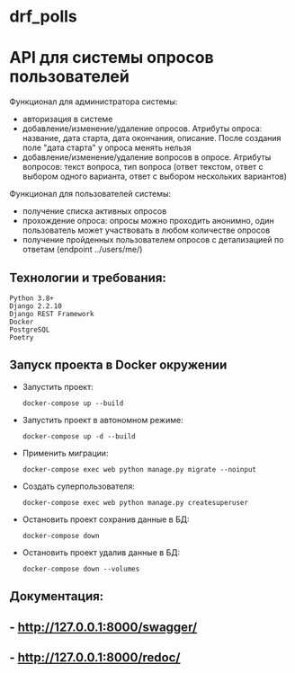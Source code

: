 # drf_polls

# API для системы опросов пользователей

Функционал для администратора системы:

- авторизация в системе
- добавление/изменение/удаление опросов. Атрибуты опроса: название, дата старта, дата окончания, описание. После создания поле "дата старта" у опроса менять нельзя
- добавление/изменение/удаление вопросов в опросе. Атрибуты вопросов: текст вопроса, тип вопроса (ответ текстом, ответ с выбором одного варианта, ответ с выбором нескольких вариантов)

Функционал для пользователей системы:

- получение списка активных опросов
- прохождение опроса: опросы можно проходить анонимно, один пользователь может участвовать в любом количестве опросов
- получение пройденных пользователем опросов с детализацией по ответам (endpoint ../users/me/)

## Технологии и требования:
```
Python 3.8+
Django 2.2.10
Django REST Framework
Docker
PostgreSQL
Poetry
```


## Запуск проекта в Docker окружении 

- Запустить проект: 
    ```shell
    docker-compose up --build
     ```
- Запустить проект в автономном режиме: 
    ```shell
    docker-compose up -d --build
     ```
- Применить миграции:
   ```shell
   docker-compose exec web python manage.py migrate --noinput
   ```
- Создать суперпользователя:
  ```shell
  docker-compose exec web python manage.py createsuperuser
    ```
- Остановить проект сохранив данные в БД:
    ```shell
    docker-compose down
    ```
- Остановить проект удалив данные в БД:
    ```shell
    docker-compose down --volumes
    ```
  
## Документация: 
## - http://127.0.0.1:8000/swagger/
## - http://127.0.0.1:8000/redoc/
